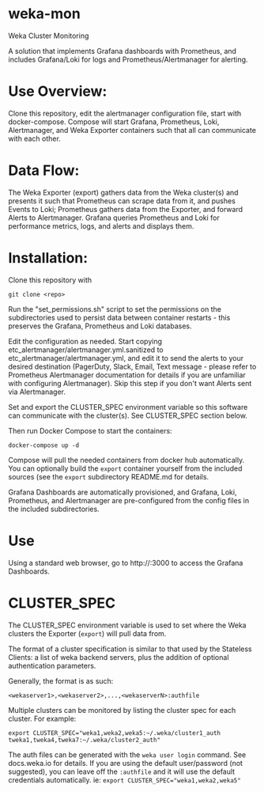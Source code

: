 # weka-mon
Weka Cluster Monitoring


A solution that implements Grafana dashboards with Prometheus, and includes Grafana/Loki for logs and Prometheus/Alertmanager for alerting.

# Use Overview:  

Clone this repository, edit the alertmanager configuration file, start with docker-compose.   Compose will start Grafana, Prometheus, Loki, Alertmanager, and Weka Exporter containers such that all can communicate with each other.

# Data Flow:

The Weka Exporter (export) gathers data from the Weka cluster(s) and presents it such that Prometheus can scrape data from it, and pushes Events to Loki; 
Prometheus gathers data from the Exporter, and forward Alerts to Alertmanager.
Grafana queries Prometheus and Loki for performance metrics, logs, and alerts and displays them.

# Installation:

Clone this repository with 
```
git clone <repo>
```

Run the "set_permissions.sh" script to set the permissions on the subdirectories used to persist data between container restarts - this preserves the Grafana, Prometheus and Loki databases.

Edit the configuration as needed.  Start copying etc_alertmanager/alertmanager.yml.sanitized to etc_alertmanager/alertmanager.yml, and edit it to send the alerts to your desired destination (PagerDuty, Slack, Email, Text message - please refer to Prometheus Alertmanager documentation for details if you are unfamiliar with configuring Alertmanager).  Skip this step if you don't want Alerts sent via Alertmanager.

Set and export the CLUSTER_SPEC environment variable so this software can communicate with the cluster(s).  See CLUSTER_SPEC section below.

Then run Docker Compose to start the containers:
```
docker-compose up -d
```

Compose will pull the needed containers from docker hub automatically.  You can optionally build the ```export``` container yourself from the included sources (see the ```export``` subdirectory README.md for details.

Grafana Dashboards are automatically provisioned, and Grafana, Loki, Prometheus, and Alertmanager are pre-configured from the config files in the included subdirectories.

# Use

Using a standard web browser, go to http://<this server>:3000 to access the Grafana Dashboards.

# CLUSTER_SPEC

The CLUSTER_SPEC environment variable is used to set where the Weka clusters the Exporter (```export```) will pull data from.

The format of a cluster specification is similar to that used by the Stateless Clients: a list of weka backend servers, plus the addition of optional authentication parameters.

Generally, the format is as such:
```
<wekaserver1>,<wekaserver2>,...,<wekaserverN>:authfile
```

Multiple clusters can be monitored by listing the cluster spec for each cluster.  For example:
```
export CLUSTER_SPEC="weka1,weka2,weka5:~/.weka/cluster1_auth tweka1,tweka4,tweka7:~/.weka/cluster2_auth"
```

The auth files can be generated with the ```weka user login``` command.  See docs.weka.io for details.   If you are using the default user/password (not suggested), you can leave off the ```:authfile``` and it will use the default credentials automatically.  ie: ```export CLUSTER_SPEC="weka1,weka2,weka5"```



